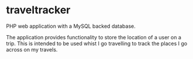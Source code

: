 # traveltracker

PHP web application with a MySQL backed database. 

The application provides functionality to store the location of a user on a trip. This is intended to be used whist I go travelling to track the places I go across on my travels.
